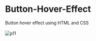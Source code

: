 # Button-Hover-Effect
Button hover effect using HTML and CSS <br> <br>
![p11](https://user-images.githubusercontent.com/90318905/172862027-840e45cf-9db7-4f22-9e20-264b86186165.jpg)
